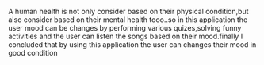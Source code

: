 A human health is not only consider based on their physical condition,but also consider based on their mental health tooo..so in this application the user mood can be changes by performing various quizes,solving funny activities and the user can listen the songs based on their mood.finally I concluded that by using this application the user can changes their mood in good condition 
